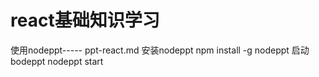 # react基础知识学习

 使用nodeppt-----  ppt-react.md
 安装nodeppt  npm install -g nodeppt
 启动bodeppt  nodeppt start












